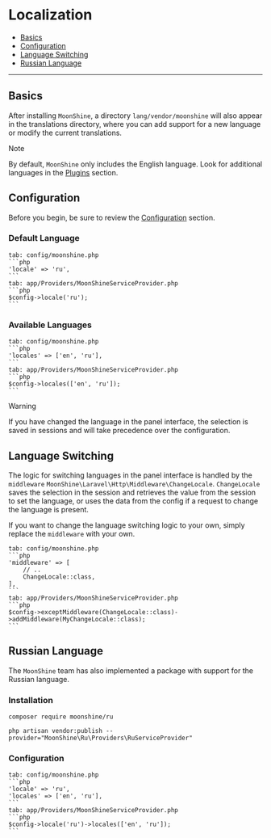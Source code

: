 # Localization

- [Basics](#basics)
- [Configuration](#configuration)
- [Language Switching](#middleware)
- [Russian Language](#ru)

---

<a name="basics"></a>
## Basics

After installing `MoonShine`, a directory `lang/vendor/moonshine` will also appear in the translations directory, where you can add support for a new language or modify the current translations.

> [!NOTE]
> By default, `MoonShine` only includes the English language.
> Look for additional languages in the [Plugins](/plugins) section.

<a name="configuration"></a>
## Configuration

Before you begin, be sure to review the [Configuration](/docs/{{version}}/configuration) section.

### Default Language

~~~tabs
tab: config/moonshine.php
```php
'locale' => 'ru',
```
tab: app/Providers/MoonShineServiceProvider.php
```php
$config->locale('ru');
```
~~~

### Available Languages

~~~tabs
tab: config/moonshine.php
```php
'locales' => ['en', 'ru'],
```
tab: app/Providers/MoonShineServiceProvider.php
```php
$config->locales(['en', 'ru']);
```
~~~

> [!WARNING]
> If you have changed the language in the panel interface, the selection is saved in sessions and will take precedence over the configuration.

<a name="middleware"></a>
## Language Switching

The logic for switching languages in the panel interface is handled by the `middleware` `MoonShine\Laravel\Http\Middleware\ChangeLocale`.
`ChangeLocale` saves the selection in the session and retrieves the value from the session to set the language, or uses the data from the config if a request to change the language is present.

If you want to change the language switching logic to your own, simply replace the `middleware` with your own.

~~~tabs
tab: config/moonshine.php
```php
'middleware' => [
    // ..
    ChangeLocale::class,
],
```
tab: app/Providers/MoonShineServiceProvider.php
```php
$config->exceptMiddleware(ChangeLocale::class)->addMiddleware(MyChangeLocale::class);
```
~~~

<a name="ru"></a>
## Russian Language

The `MoonShine` team has also implemented a package with support for the Russian language.

### Installation

```shell
composer require moonshine/ru
```

```shell
php artisan vendor:publish --provider="MoonShine\Ru\Providers\RuServiceProvider"
```

### Configuration

~~~tabs
tab: config/moonshine.php
```php
'locale' => 'ru',
'locales' => ['en', 'ru'],
```
tab: app/Providers/MoonShineServiceProvider.php
```php
$config->locale('ru')->locales(['en', 'ru']);
```
~~~
